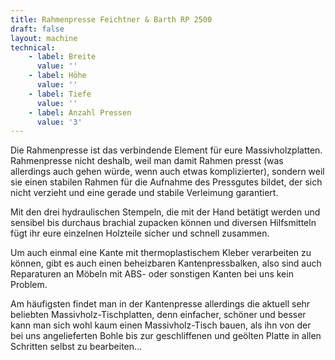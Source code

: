```yaml
---
title: Rahmenpresse Feichtner & Barth RP 2500
draft: false
layout: machine
technical:
    - label: Breite
      value: ''
    - label: Höhe
      value: ''
    - label: Tiefe
      value: ''
    - label: Anzahl Pressen
      value: '3'
---
```


Die Rahmenpresse ist das verbindende Element für eure Massivholzplatten. Rahmenpresse nicht deshalb, weil man damit Rahmen presst (was allerdings auch gehen würde, wenn auch etwas komplizierter), sondern weil sie einen stabilen Rahmen für die Aufnahme des Pressgutes bildet, der sich nicht verzieht und eine gerade und stabile Verleimung garantiert.

Mit den drei hydraulischen Stempeln, die mit der Hand betätigt werden und sensibel bis durchaus brachial zupacken können und diversen Hilfsmitteln fügt ihr eure einzelnen Holzteile sicher und schnell zusammen.

Um auch einmal eine Kante mit thermoplastischem Kleber verarbeiten zu können, gibt es auch einen beheizbaren Kantenpressbalken, also sind auch Reparaturen an Möbeln mit ABS- oder sonstigen Kanten bei uns kein Problem.

Am häufigsten findet man in der Kantenpresse allerdings die aktuell sehr beliebten Massivholz-Tischplatten, denn einfacher, schöner und besser kann man sich wohl kaum einen Massivholz-Tisch bauen, als ihn von der bei uns angelieferten Bohle bis zur geschliffenen und geölten Platte in allen Schritten selbst zu bearbeiten...
